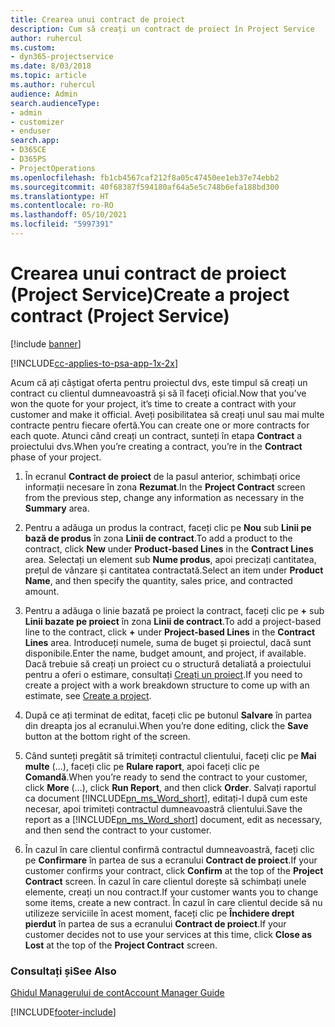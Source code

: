 ```yaml
---
title: Crearea unui contract de proiect
description: Cum să creați un contract de proiect în Project Service
author: ruhercul
ms.custom:
- dyn365-projectservice
ms.date: 8/03/2018
ms.topic: article
ms.author: ruhercul
audience: Admin
search.audienceType:
- admin
- customizer
- enduser
search.app:
- D365CE
- D365PS
- ProjectOperations
ms.openlocfilehash: fb1cb4567caf212f8a05c47450ee1eb37e74ebb2
ms.sourcegitcommit: 40f68387f594180af64a5e5c748b6efa188bd300
ms.translationtype: HT
ms.contentlocale: ro-RO
ms.lasthandoff: 05/10/2021
ms.locfileid: "5997391"
---
```

# <a name="create-a-project-contract-project-service"></a><span data-ttu-id="0a0a9-103">Crearea unui contract de proiect (Project Service)</span><span class="sxs-lookup"><span data-stu-id="0a0a9-103">Create a project contract (Project Service)</span></span>

[!include [banner](../includes/psa-now-project-operations.md)]

[!INCLUDE[cc-applies-to-psa-app-1x-2x](../includes/cc-applies-to-psa-app-1x-2x.md)]

<span data-ttu-id="0a0a9-104">Acum că ați câștigat oferta pentru proiectul dvs, este timpul să creați un contract cu clientul dumneavoastră și să îl faceți oficial.</span><span class="sxs-lookup"><span data-stu-id="0a0a9-104">Now that you’ve won the quote for your project, it’s time to create a contract with your customer and make it official.</span></span> <span data-ttu-id="0a0a9-105">Aveți posibilitatea să creați unul sau mai multe contracte pentru fiecare ofertă.</span><span class="sxs-lookup"><span data-stu-id="0a0a9-105">You can create one or more contracts for each quote.</span></span> <span data-ttu-id="0a0a9-106">Atunci când creați un contract, sunteți în etapa **Contract** a proiectului dvs.</span><span class="sxs-lookup"><span data-stu-id="0a0a9-106">When you’re creating a contract, you’re in the **Contract** phase of your project.</span></span>  
  
1. <span data-ttu-id="0a0a9-107">În ecranul **Contract de proiect** de la pasul anterior, schimbați orice informații necesare în zona **Rezumat**.</span><span class="sxs-lookup"><span data-stu-id="0a0a9-107">In the **Project Contract** screen from the previous step, change any information as necessary in the **Summary** area.</span></span>  
  
2. <span data-ttu-id="0a0a9-108">Pentru a adăuga un produs la contract, faceți clic pe **Nou** sub **Linii pe bază de produs** în zona **Linii de contract**.</span><span class="sxs-lookup"><span data-stu-id="0a0a9-108">To add a product to the contract, click **New** under **Product-based Lines** in the **Contract Lines** area.</span></span> <span data-ttu-id="0a0a9-109">Selectați un element sub **Nume produs**, apoi precizați cantitatea, prețul de vânzare și cantitatea contractată.</span><span class="sxs-lookup"><span data-stu-id="0a0a9-109">Select an item under **Product Name**, and then specify the quantity, sales price, and contracted amount.</span></span>  
  
3. <span data-ttu-id="0a0a9-110">Pentru a adăuga o linie bazată pe proiect la contract, faceți clic pe **+** sub **Linii bazate pe proiect** în zona **Linii de contract**.</span><span class="sxs-lookup"><span data-stu-id="0a0a9-110">To add a project-based line to the contract, click **+** under **Project-based Lines** in the **Contract Lines** area.</span></span> <span data-ttu-id="0a0a9-111">Introduceți numele, suma de buget și proiectul, dacă sunt disponibile.</span><span class="sxs-lookup"><span data-stu-id="0a0a9-111">Enter the name, budget amount, and project, if available.</span></span> <span data-ttu-id="0a0a9-112">Dacă trebuie să creați un proiect cu o structură detaliată a proiectului pentru a oferi o estimare, consultați [Creați un proiect](../psa/create-project.md).</span><span class="sxs-lookup"><span data-stu-id="0a0a9-112">If you need to create a project with a work breakdown structure to come up with an estimate, see [Create a project](../psa/create-project.md).</span></span>  
  
4. <span data-ttu-id="0a0a9-113">După ce ați terminat de editat, faceți clic pe butonul **Salvare** în partea din dreapta jos al ecranului.</span><span class="sxs-lookup"><span data-stu-id="0a0a9-113">When you’re done editing, click the **Save** button at the bottom right of the screen.</span></span>  
  
5. <span data-ttu-id="0a0a9-114">Când sunteți pregătit să trimiteți contractul clientului, faceți clic pe **Mai multe** (...), faceți clic pe **Rulare raport**, apoi faceți clic pe **Comandă**.</span><span class="sxs-lookup"><span data-stu-id="0a0a9-114">When you’re ready to send the contract to your customer, click **More** (…), click **Run Report**, and then click **Order**.</span></span> <span data-ttu-id="0a0a9-115">Salvați raportul ca document [!INCLUDE[pn_ms_Word_short](../includes/pn-ms-word-short.md)], editați-l după cum este necesar, apoi trimiteți contractul dumneavoastră clientului.</span><span class="sxs-lookup"><span data-stu-id="0a0a9-115">Save the report as a [!INCLUDE[pn_ms_Word_short](../includes/pn-ms-word-short.md)] document, edit as necessary, and then send the contract to your customer.</span></span>  
  
6. <span data-ttu-id="0a0a9-116">În cazul în care clientul confirmă contractul dumneavoastră, faceți clic pe **Confirmare** în partea de sus a ecranului **Contract de proiect**.</span><span class="sxs-lookup"><span data-stu-id="0a0a9-116">If your customer confirms your contract, click **Confirm** at the top of the **Project Contract** screen.</span></span> <span data-ttu-id="0a0a9-117">În cazul în care clientul dorește să schimbați unele elemente, creați un nou contract.</span><span class="sxs-lookup"><span data-stu-id="0a0a9-117">If your customer wants you to change some items, create a new contract.</span></span> <span data-ttu-id="0a0a9-118">În cazul în care clientul decide să nu utilizeze serviciile în acest moment, faceți clic pe **Închidere drept pierdut** în partea de sus a ecranului **Contract de proiect**.</span><span class="sxs-lookup"><span data-stu-id="0a0a9-118">If your customer decides not to use your services at this time, click **Close as Lost** at the top of the **Project Contract** screen.</span></span>  
  
### <a name="see-also"></a><span data-ttu-id="0a0a9-119">Consultați și</span><span class="sxs-lookup"><span data-stu-id="0a0a9-119">See Also</span></span>  
 [<span data-ttu-id="0a0a9-120">Ghidul Managerului de cont</span><span class="sxs-lookup"><span data-stu-id="0a0a9-120">Account Manager Guide</span></span>](../psa/account-manager-guide.md)


[!INCLUDE[footer-include](../includes/footer-banner.md)]